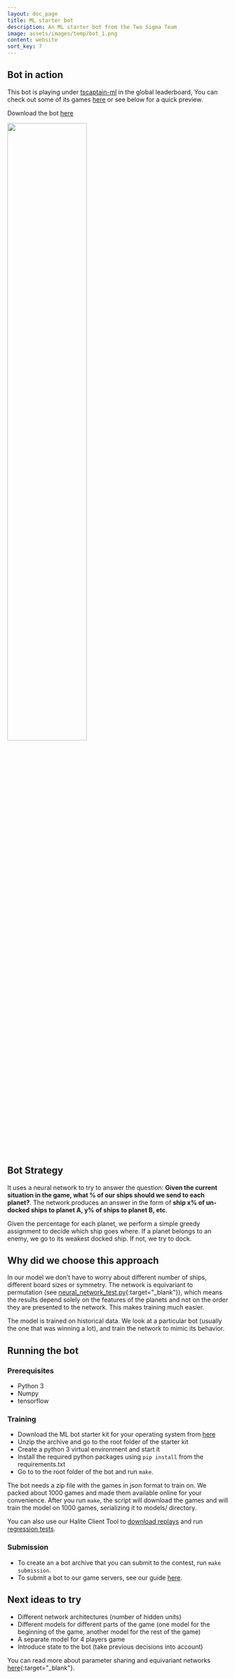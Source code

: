 ```yaml
---
layout: doc_page
title: ML starter bot
description: An ML starter bot from the Two Sigma Team
image: assets/images/temp/bot_1.png
content: website
sort_key: 7
---
```


## Bot in action

This bot is playing under [tscaptain-ml](/user/?user_id=1154) in the global leaderboard, You can check out some of its games [here](/user/?user_id=1154) or see below for a quick preview.

Download the bot [here](/learn-programming-challenge/downloads-and-starter-kits/)

<div class="static-container text-center">
    <img style="width: 60%;height: auto;" src="https://storage.cloud.google.com/halite-content/mlbotpreview.gif">
</div>

## Bot Strategy
It uses a neural network to try to answer the question: __Given the current situation in the game, what % of our ships should we send to each planet?__. The network produces an answer in the form of __ship x% of un-docked ships to planet A, y% of ships to planet B, etc__.

Given the percentage for each planet, we perform a simple greedy assignment to decide which ship goes where. If a planet belongs to an enemy, we go to its weakest docked ship. If not, we try to dock.

## Why did we choose this approach
In our model we don’t have to worry about different number of ships, different board sizes or symmetry. The network is equivariant to permutation (see [neural_network_test.py](https://github.com/HaliteChallenge/Halite-II/blob/master/airesources/ML-StarterBot-Python/tsmlstarterbot/neural_net.py){:target="_blank"}), which means the results depend solely on the features of the planets and not on the order they are presented to the network. This makes training much easier.

The model is trained on historical data. We look at a particular bot (usually the one that was winning a lot), and train the network to mimic its behavior. 

## Running the bot

### Prerequisites

- Python 3
- Numpy
- tensorflow

### Training

 - Download the ML bot starter kit for your operating system from [here](/learn-programming-challenge/downloads-and-starter-kits/)
 - Unzip the archive and go to the root folder of the starter kit
 - Create a python 3 virtual environment and start it
 - Install the required python packages using `pip install` from the requirements.txt
 - Go to to the root folder of the bot and run `make`.

The bot needs a zip file with the games in json format to train on. We packed about 1000 games and made them available online for your convenience. After you run `make`, the script will download the games and will train the model on 1000 games, serializing it to models/ directory. 

You can also use our Halite Client Tool to [download replays](/learn-programming-challenge/halite-cli-and-tools/game-data) and run [regression tests](/learn-programming-challenge/halite-cli-and-tools/compare-bots).

### Submission

- To create an a bot archive that you can submit to the contest, run `make submission`.
- To submit a bot to our game servers, see our guide [here](submit-bot).

## Next ideas to try
- Different network architectures (number of hidden units)
- Different models for different parts of the game (one model for the beginning of the game, another model for the rest of the game)
- A separate model for 4 players game
- Introduce state to the bot (take previous decisions into account)

You can read more about parameter sharing and equivariant networks [here](http://www.deeplearningbook.org/contents/convnets.html){:target="_blank"}. 
